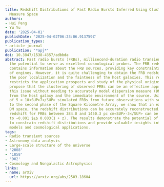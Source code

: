 ```yaml
---
title: Redshift Distributions of Fast Radio Bursts Inferred Using Clustering in Dispersion
  Measure Space
authors:
- Hui Peng
- Yu Yu
date: '2025-04-01'
publishDate: '2025-04-02T06:23:06.913759Z'
publication_types:
- article-journal
publication: '*apj*'
doi: 10.3847/1538-4357/adbbda
abstract: Fast radio bursts (FRBs), millisecond-duration radio transient events, possess
  the potential to serve as excellent cosmological probes. The FRB redshift distribution
  contains information about the FRB sources, providing key constraints on the types
  of engines. However, it is quite challenging to obtain the FRB redshifts due to
  the poor localization and the faintness of the host galaxies. This reality severely
  restricts the application prospects and study of the physical origins of FRBs. We
  propose that the clustering of observed FRBs can be an effective approach to address
  this issue without needing to accurately model dispersion measure (DM) contributions
  from the host galaxy and the immediate environment of the source. Using the clustering
  of 5 × 10<SUP>7</SUP> simulated FRBs from future observations with sensitivity similar
  to the second phase of the Square Kilometre Array, we show that in extragalactic
  DM space, the redshift distributions can be accurately reconstructed, and the mean
  redshift for FRBs between 384.8 and 1450.3 pc cm<SUP>‑3</SUP> can be constrained
  to ∼0.001 $±$ 0.003(1 + z). The results demonstrate the potential of FRB clustering
  to constrain redshift distributions and provide valuable insights into FRB source
  models and cosmological applications.
tags:
- Radio transient sources
- Astronomy data analysis
- Large-scale structure of the universe
- '2008'
- '1858'
- '902'
- Cosmology and Nongalactic Astrophysics
links:
- name: arXiv
  url: https://arxiv.org/abs/2503.18604
---
```


